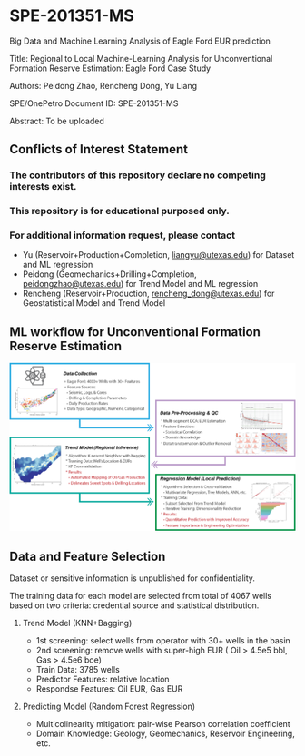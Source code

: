 # SPE-201351-MS
Big Data and Machine Learning Analysis of Eagle Ford EUR prediction

Title: Regional to Local Machine-Learning Analysis for Unconventional Formation Reserve Estimation: Eagle Ford Case Study

Authors: Peidong Zhao, Rencheng Dong, Yu Liang

SPE/OnePetro Document ID: SPE-201351-MS

Abstract: To be uploaded

## Conflicts of Interest Statement
### The contributors of this repository declare no competing interests exist. 
### This repository is for educational purposed only. 
### For additional information request, please contact
  * Yu (Reservoir+Production+Completion, liangyu@utexas.edu) for Dataset and ML regression
  * Peidong (Geomechanics+Drilling+Completion, peidongzhao@utexas.edu) for Trend Model and ML regression
  * Rencheng (Reservoir+Production, rencheng_dong@utexas.edu) for Geostatistical Model and Trend Model

## ML workflow for Unconventional Formation Reserve Estimation

<p>
    <img src="https://github.com/peidongzhao/SPE-201351-MS/blob/master/MachineLearning_Plot/02_ML_WorkFlow.png"  />
</p>



## Data and Feature Selection 
Dataset or sensitive information is unpublished for confidentiality.

The training data for each model are selected from total of 4067 wells based on two criteria: credential source and statistical distribution. 
  1. Trend Model (KNN+Bagging)
      * 1st screening: select wells from operator with 30+ wells in the basin
      * 2nd screening: remove wells with super-high EUR  ( Oil > 4.5e5 bbl, Gas > 4.5e6 boe)
      * Train Data: 3785 wells
      * Predictor Features: relative location
      * Respondse Features: Oil EUR, Gas EUR
  
  2. Predicting Model (Random Forest Regression)
      * Multicolinearity mitigation: pair-wise Pearson correlation coefficient
      * Domain Knowledge: Geology, Geomechanics, Reservoir Engineering, etc.
